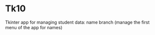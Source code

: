 # Tk10

Tkinter app for managing student data:
  name branch
  (manage the first menu of the app for names)
